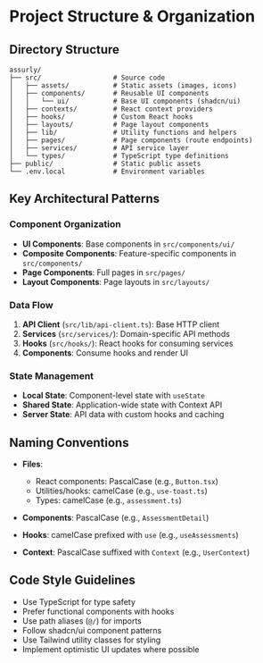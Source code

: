 # Project Structure & Organization

## Directory Structure

```
assurly/
├── src/                  # Source code
│   ├── assets/           # Static assets (images, icons)
│   ├── components/       # Reusable UI components
│   │   └── ui/           # Base UI components (shadcn/ui)
│   ├── contexts/         # React context providers
│   ├── hooks/            # Custom React hooks
│   ├── layouts/          # Page layout components
│   ├── lib/              # Utility functions and helpers
│   ├── pages/            # Page components (route endpoints)
│   ├── services/         # API service layer
│   └── types/            # TypeScript type definitions
├── public/               # Static public assets
└── .env.local            # Environment variables
```

## Key Architectural Patterns

### Component Organization

- **UI Components**: Base components in `src/components/ui/`
- **Composite Components**: Feature-specific components in `src/components/`
- **Page Components**: Full pages in `src/pages/`
- **Layout Components**: Page layouts in `src/layouts/`

### Data Flow

1. **API Client** (`src/lib/api-client.ts`): Base HTTP client
2. **Services** (`src/services/`): Domain-specific API methods
3. **Hooks** (`src/hooks/`): React hooks for consuming services
4. **Components**: Consume hooks and render UI

### State Management

- **Local State**: Component-level state with `useState`
- **Shared State**: Application-wide state with Context API
- **Server State**: API data with custom hooks and caching

## Naming Conventions

- **Files**: 
  - React components: PascalCase (e.g., `Button.tsx`)
  - Utilities/hooks: camelCase (e.g., `use-toast.ts`)
  - Types: camelCase (e.g., `assessment.ts`)
  
- **Components**: PascalCase (e.g., `AssessmentDetail`)
- **Hooks**: camelCase prefixed with `use` (e.g., `useAssessments`)
- **Context**: PascalCase suffixed with `Context` (e.g., `UserContext`)

## Code Style Guidelines

- Use TypeScript for type safety
- Prefer functional components with hooks
- Use path aliases (`@/`) for imports
- Follow shadcn/ui component patterns
- Use Tailwind utility classes for styling
- Implement optimistic UI updates where possible